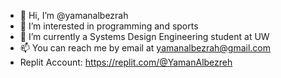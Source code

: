 - 👋 Hi, I’m @yamanalbezrah
- 👀 I’m interested in programming and sports
- 🌱 I’m currently a Systems Design Engineering student at UW
- 📫 You can reach me by email at yamanalbezrah@gmail.com
- Replit Account: https://replit.com/@YamanAlbezreh
